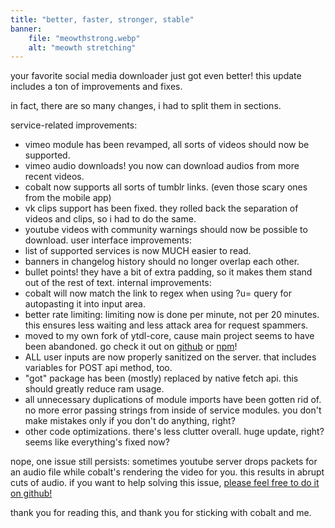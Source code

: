 ```yaml
---
title: "better, faster, stronger, stable"
banner:
    file: "meowthstrong.webp"
    alt: "meowth stretching"
---
```

your favorite social media downloader just got even better! this update includes a ton of improvements and fixes.

in fact, there are so many changes, i had to split them in sections.

service-related improvements:
- vimeo module has been revamped, all sorts of videos should now be supported.
- vimeo audio downloads! you now can download audios from more recent videos.
- cobalt now supports all sorts of tumblr links. (even those scary ones from the mobile app)
- vk clips support has been fixed. they rolled back the separation of videos and clips, so i had to do the same.
- youtube videos with community warnings should now be possible to download.
user interface improvements:
- list of supported services is now MUCH easier to read.
- banners in changelog history should no longer overlap each other.
- bullet points! they have a bit of extra padding, so it makes them stand out of the rest of text.
internal improvements:
- cobalt will now match the link to regex when using ?u= query for autopasting it into input area.
- better rate limiting: limiting now is done per minute, not per 20 minutes. this ensures less waiting and less attack area for request spammers.
- moved to my own fork of ytdl-core, cause main project seems to have been abandoned. go check it out on [github](https://github.com/wukko/better-ytdl-core) or [npm](https://www.npmjs.com/package/better-ytdl-core)!
- ALL user inputs are now properly sanitized on the server. that includes variables for POST api method, too.
- "got" package has been (mostly) replaced by native fetch api. this should greatly reduce ram usage.
- all unnecessary duplications of module imports have been gotten rid of. no more error passing strings from inside of service modules. you don't make mistakes only if you don't do anything, right?
- other code optimizations. there's less clutter overall.
huge update, right? seems like everything's fixed now?

nope, one issue still persists: sometimes youtube server drops packets for an audio file while cobalt's rendering the video for you. this results in abrupt cuts of audio. if you want to help solving this issue, [please feel free to do it on github!](https://github.com/imputnet/cobalt/issues/62)

thank you for reading this, and thank you for sticking with cobalt and me.